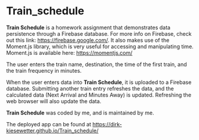 # Train_schedule

**Train Schedule** is a homework assignment that demonstrates data persistence through a Firebase database. For more info on Firebase, check out this link: https://firebase.google.com/. It also makes use of the Moment.js library, which is very useful for accessing and manipulating time. Moment.js is available here: https://momentjs.com/

The user enters the train name, destination, the time of the first train, and the train frequency in minutes. 

When the user enters data into **Train Schedule**, it is uploaded to a Firebase database. Submitting another train entry refreshes the data, and the calculated data (Next Arrival and Minutes Away) is updated. Refreshing the web browser will also update the data.

**Train Schedule** was coded by me, and is maintained by me. 

The deployed app can be found at https://dirk-kiesewetter.github.io/Train_schedule/
